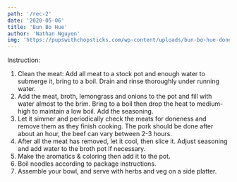 ```yaml
---
path: '/rec-2'
date: '2020-05-06'
title: 'Bun Bo Hue'
author: 'Nathan Nguyen'
img: 'https://pupswithchopsticks.com/wp-content/uploads/bun-bo-hue-done2.jpg'
---
```


Instruction:
1. Clean the meat: Add all meat to a stock pot and enough water to submerge it, bring to a boil. Drain and rinse thoroughly under running water.
2. Add the meat, broth, lemongrass and onions to the pot and fill with water almost to the brim. Bring to a boil then drop the heat to medium-high to maintain a low boil. Add the seasoning.
3. Let it simmer and periodically check the meats for doneness and remove them as they finish cooking. The pork should be done after about an hour, the beef can vary between 2-3 hours.
4. After all the meat has removed, let it cool, then slice it. Adjust seasoning and add water to the broth pot if necessary.
5. Make the aromatics & coloring then add it to the pot.
6. Boil noodles according to package instructions.
7. Assemble your bowl, and serve with herbs and veg on a side platter.